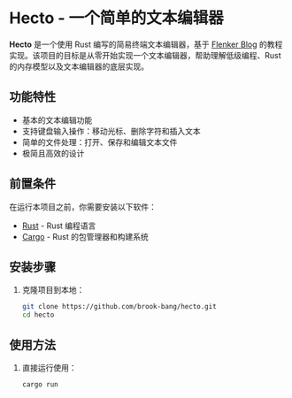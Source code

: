 # Hecto - 一个简单的文本编辑器

**Hecto** 是一个使用 Rust 编写的简易终端文本编辑器，基于 [Flenker Blog](https://www.flenker.blog/hecto/) 的教程实现。该项目的目标是从零开始实现一个文本编辑器，帮助理解低级编程、Rust 的内存模型以及文本编辑器的底层实现。

## 功能特性

- 基本的文本编辑功能
- 支持键盘输入操作：移动光标、删除字符和插入文本
- 简单的文件处理：打开、保存和编辑文本文件
- 极简且高效的设计

## 前置条件

在运行本项目之前，你需要安装以下软件：

- [Rust](https://www.rust-lang.org/) - Rust 编程语言
- [Cargo](https://doc.rust-lang.org/cargo/) - Rust 的包管理器和构建系统

## 安装步骤

1. 克隆项目到本地：

   ```bash
   git clone https://github.com/brook-bang/hecto.git
   cd hecto

## 使用方法
1. 直接运行使用：

   ```bash
   cargo run
